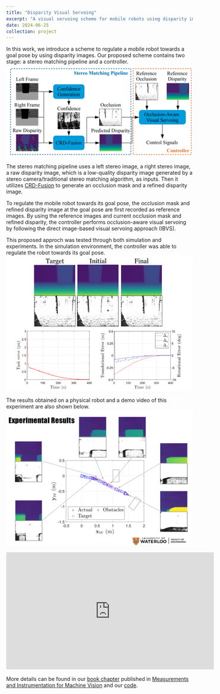 ```yaml
---
title: "Disparity Visual Servoing"
excerpt: "A visual servoing scheme for mobile robots using disparity images <br/><img src='/images/disp_visual_servo/scene.jpg' width='300'>"
date: 2024-06-25
collection: project
---
```


In this work, we introduce a scheme to regulate a mobile robot towards a goal pose by using disparity images. Our proposed scheme contains two stage: a stereo matching pipeline and a controller. 
<br/>
<img src='/images/disp_visual_servo/arch.png' width='600'>
<br/>

The stereo matching pipeline uses a left stereo image, a right stereo image, a raw disparity image, which is a low-quality disparity image generated by a stereo camera/traditional stereo matching algorithm, as inputs. Then it utilizes [CRD-Fusion](/project/crd_fusion) to generate an occlusion mask and a refined disparity image.

To regulate the mobile robot towards its goal pose, the occlusion mask and refined disparity image at the goal pose are first recorded as reference images. By using the reference images and current occlusion mask and refined disparity, the controller performs occlusion-aware visual servoing by following the direct image-based visual servoing approach (IBVS).

This proposed approch was tested through both simulation and experiments. In the simulation environment, the controller was able to regulate the robot towards its goal pose.
<br/>
<img src='/images/disp_visual_servo/simulation.png' width='600'>
<br/>

The results obtained on a physical robot and a demo video of this experiment are also shown below.
<br/>
<img src='/images/disp_visual_servo/experiment.png' width='600'>
<br/>
<iframe width="560" height="315" src="https://www.youtube.com/embed/OhbHnlAV8Rs?si=zd0Wqx9BrrTeDsXx" title="YouTube video player" frameborder="0" allow="accelerometer; autoplay; clipboard-write; encrypted-media; gyroscope; picture-in-picture; web-share" referrerpolicy="strict-origin-when-cross-origin" allowfullscreen></iframe>
<br/>

More details can be found in our [book chapter](https://www.taylorfrancis.com/chapters/edit/10.1201/9781003343783-10/occlusion-aware-disparity-based-direct-visual-servoing-mobile-robots-xiule-fan-baris-fidan-soo-jeon?context=ubx&refId=63c2707a-5f0d-4641-8aed-6d13b087d9cc) published in [Measurements and Instrumentation for Machine Vision](https://www.taylorfrancis.com/books/edit/10.1201/9781003343783/measurements-instrumentation-machine-vision-oleg-sergiyenko-wendy-flores-fuentes-julio-rodriguez-qui%C3%B1onez-jes%C3%BAs-miranda-vega?refId=bfcdb887-ac31-434d-bccf-066d4ea0d198&context=ubx) and our [code](https://github.com/fanxiule/disparity_visual_servo).